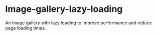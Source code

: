 # Image-gallery-lazy-loading
An image gallery with lazy loading to improve performance and reduce page loading times.
